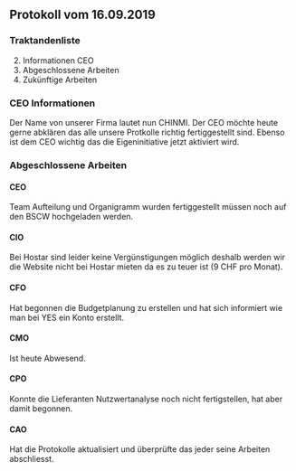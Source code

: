 ## Protokoll vom 16.09.2019  

### Traktandenliste

2. Informationen CEO
2. Abgeschlossene Arbeiten
3. Zukünftige Arbeiten

### CEO Informationen

Der Name von unserer Firma lautet nun CHINMI. Der CEO möchte heute gerne abklären das alle unsere Protkolle richtig fertiggestellt sind. Ebenso ist dem CEO wichtig das die Eigeninitiative jetzt aktiviert wird.

### Abgeschlossene Arbeiten

#### CEO

Team Aufteilung und Organigramm wurden fertiggestellt müssen noch auf den BSCW hochgeladen werden.

#### CIO

Bei Hostar sind leider keine Vergünstigungen möglich deshalb werden wir die Website nicht bei Hostar mieten da es zu teuer ist (9 CHF pro Monat).

#### CFO

Hat begonnen die Budgetplanung zu erstellen und hat sich informiert wie man bei YES ein Konto erstellt.

#### CMO

Ist heute Abwesend.

#### CPO

Konnte die Lieferanten Nutzwertanalyse noch nicht fertigstellen, hat aber damit begonnen.

#### CAO

Hat die Protokolle aktualisiert und überprüfte das jeder seine Arbeiten abschliesst.
